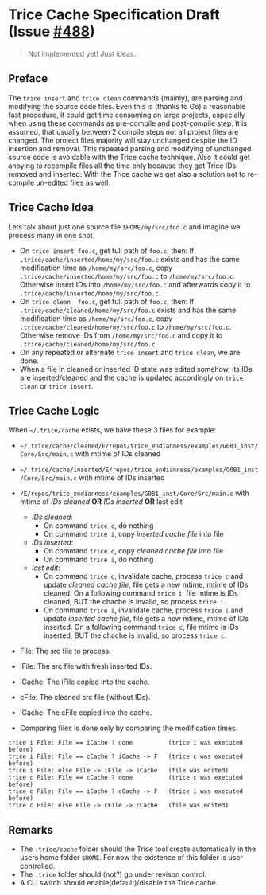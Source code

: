 # Trice Cache Specification Draft (Issue [#488](https://github.com/rokath/trice/issues/488))

> Not implemented yet! Just ideas.

## Preface

The `trice insert` and `trice clean` commands (mainly), are parsing and modifying the source code files. Even this is (thanks to Go) a reasonable fast procedure, it could get time consuming on large projects, especially when using these commands as pre-compile and post-compile step. It is assumed, that usually between 2 compile steps not all project files are changed. The project files majority will stay unchanged despite the ID insertion and removal. This repeated parsing and modifying of unchanged source code is avoidable with the Trice cache technique. Also it could get anoying to recompile files all the time only because they got Trice IDs removed and inserted. With the Trice cache we get also a solution not to re-compile un-edited files as well.

## Trice Cache Idea

Lets talk about just one source file `$HOME/my/src/foo.c` and imagine we process many in one shot.

- On `trice insert foo.c`, get full path of `foo.c`, then:
  If `.trice/cache/inserted/home/my/src/foo.c` exists and has the same modification time as `/home/my/src/foo.c`, copy `.trice/cache/inserted/home/my/src/foo.c` to `/home/my/src/foo.c`. Otherwise insert IDs into `/home/my/src/foo.c` and afterwards copy it to `.trice/cache/inserted/home/my/src/foo.c`.
- On `trice clean  foo.c`, get full path of `foo.c`, then:
  If `.trice/cache/cleaned/home/my/src/foo.c` exists and has the same modification time as `/home/my/src/foo.c`, copy `.trice/cache/cleaned/home/my/src/foo.c` to `/home/my/src/foo.c`. Otherwise remove IDs from `/home/my/src/foo.c` and copy it to `.trice/cache/cleaned/home/my/src/foo.c`.
- On any repeated or alternate `trice insert` and `trice clean`, we are done.
- When a file in cleaned or inserted ID state was edited somehow, its IDs are inserted/cleaned and the cache is updated accordingly on `trice clean` or `trice insert`.

## Trice Cache Logic

When `~/.trice/cache` exists, we have these 3 files for example:
- `~/.trice/cache/cleaned/E/repos/trice_endianness/examples/G0B1_inst/Core/Src/main.c` with mtime of IDs cleaned
- `~/.trice/cache/inserted/E/repos/trice_endianness/examples/G0B1_inst/Core/Src/main.c` with mtime of IDs inserted
- `/E/repos/trice_endianness/examples/G0B1_inst/Core/Src/main.c` with mtime of _IDs cleaned_ **OR** _IDs inserted_ **OR** last edit
  - _IDs cleaned_:
      - On command `trice c`, do nothing
      - On command `trice i`, copy _inserted cache file_ into file 
  - _IDs inserted_:
      - On command `trice c`, copy _cleaned cache file_ into file
      - On command `trice i`, do nothing 
  - _last edit_:
      - On command `trice c`, invalidate cache, process `trice c` and update _cleaned cache file_, file gets a new mtime, mtime of IDs cleaned. On a following command `trice i`, file mtime is IDs cleaned, BUT the chache is invalid, so process `trice i`.
      - On command `trice i`, invalidate cache, process `trice i` and update _inserted cache file_, file gets a new mtime, mtime of IDs inserted. On a following command `trice c`, file mtime is IDs inserted, BUT the chache is invalid, so process `trice c`.

- File: The src file to process.
- iFile: The src file with fresh inserted IDs.
- iCache: The iFile copied into the cache.
- cFile: The cleaned src file (without IDs).
- iCache: The cFile copied into the cache.
- Comparing files is done only by comparing the modification times.

```b
trice i File: File == iCache ? done          (trice i was executed before)
trice i File: File == cCache ? iCache -> F   (trice c was executed before)
trice i File: else File -> iFile -> iCache   (file was edited)
trice c File: File == cCache ? done          (trice c was executed before)
trice c File: File == iCache ? cCache -> F   (trice i was executed before)
trice c File: else File -> cFile -> cCache   (file was edited)
```



## Remarks

- The `.trice/cache` folder should the Trice tool create automatically in the users home folder `$HOME`. For now the existence of this folder is user controlled.
- The `.trice` folder should (not?) go under revison control.
- A CLI switch should enable(default)/disable the Trice cache.